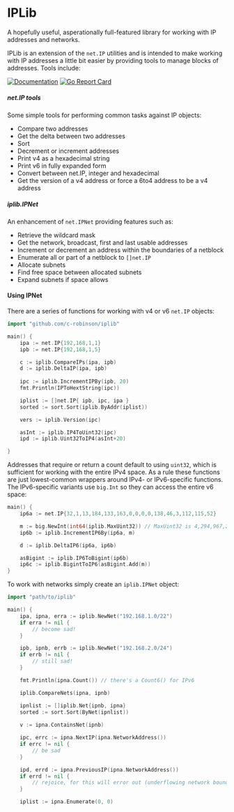 # IPLib

A hopefully useful, asperationally full-featured library for working with IP
addresses and networks.

IPLib is an extension of the `net.IP` utilities and is intended to make working
with IP addresses a little bit easier by providing tools to manage blocks of
addresses. Tools include:

[![Documentation](https://godoc.org/github.com/<username>/<library>?status.svg)](http://godoc.org/github.com/c-robinson/iplib)
[![Go Report Card](https://goreportcard.com/badge/github.com/<username>/<library>)](https://goreportcard.com/report/github.com/c-robinson/iplib)

##### net.IP tools

Some simple tools for performing common tasks against IP objects:

- Compare two addresses
- Get the delta between two addresses
- Sort
- Decrement or increment addresses
- Print v4 as a hexadecimal string
- Print v6 in fully expanded form
- Convert between net.IP, integer and hexadecimal
- Get the version of a v4 address or force a 6to4 address to be a v4 address

##### iplib.IPNet

An enhancement of `net.IPNet` providing features such as:

- Retrieve the wildcard mask
- Get the network, broadcast, first and last usable addresses
- Increment or decrement an address within the boundaries of a netblock
- Enumerate all or part of a netblock to `[]net.IP`
- Allocate subnets
- Find free space between allocated subnets
- Expand subnets if space allows

#### Using IPNet

There are a series of functions for working with v4 or v6 `net.IP` objects:

```Go
import "github.com/c-robinson/iplib"

main() {
    ipa := net.IP{192,168,1,1}
    ipb := net.IP{192,168,1,5}

    c := iplib.CompareIPs(ipa, ipb)
    d := iplib.DeltaIP(ipa, ipb)
    
    ipc := iplib.IncrementIPBy(ipb, 20)
    fmt.Println(IPToHextString(ipc))

    iplist := []net.IP{ ipb, ipc, ipa }
    sorted := sort.Sort(iplib.ByAddr(iplist))

    vers := iplib.Version(ipc)

    asInt := iplib.IP4ToUint32(ipc)
    ipd := iplib.Uint32ToIP4(asInt+20)

}
```

Addresses that require or return a count default to using `uint32`, which is
sufficient for working with the entire IPv4 space. As a rule these functions
are just lowest-common wrappers around IPv4- or IPv6-specific functions. The
IPv6-specific variants use `big.Int` so they can access the entire v6 space:


```Go
main() {
    ip6a := net.IP{32,1,13,184,133,163,0,0,0,0,138,46,3,112,115,52}

    m := big.NewInt(int64(iplib.MaxUint32)) // MaxUint32 is 4,294,967,296
    ip6b := iplib.IncrementIP6By(ip6a, m)

    d := iplib.DeltaIP6(ip6a, ip6b)

    asBigint := iplib.IP6ToBigint(ip6b)
    ip6c := iplib.BigintToIP6(asBigint.Add(m))
}

```

To work with networks simply create an `iplib.IPNet` object:

```Go
import "path/to/iplib"

main() {
    ipa, ipna, erra := iplib.NewNet("192.168.1.0/22")
    if erra != nil {
        // become sad!
    }

    ipb, ipnb, errb := iplib.NewNet("192.168.2.0/24")
    if errb != nil {
        // still sad!
    }

    fmt.Println(ipna.Count()) // there's a Count6() for IPv6

    iplib.CompareNets(ipna, ipnb)

    ipnlist := []iplib.Net{ipnb, ipna}
    sorted := sort.Sort(ByNet(ipnlist))
    
    v := ipna.ContainsNet(ipnb)

    ipc, errc := ipna.NextIP(ipna.NetworkAddress())
    if errc != nil {
        // be sad
    }

    ipd, errd := ipna.PreviousIP(ipna.NetworkAddress())
    if errd != nil {
        // rejoice, for this will error out (underflowing network boundary)
    }

    iplist := ipna.Enumerate(0, 0)

```
